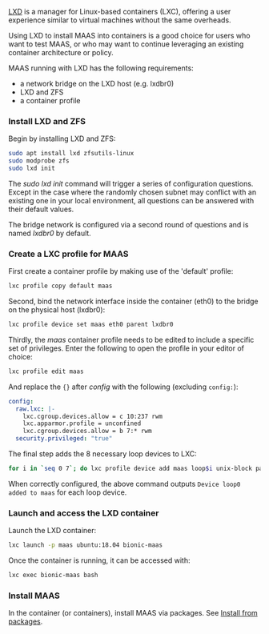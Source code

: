 <!--
Todo:
- Text needs a review
-->
[LXD](https://linuxcontainers.org/lxd/) is a manager for Linux-based containers (LXC), offering a user experience similar to virtual machines without the same overheads.

Using LXD to install MAAS into containers is a good choice for users who want to test MAAS, or who may want to continue leveraging an existing container architecture or policy.

MAAS running with LXD has the following requirements:

-   a network bridge on the LXD host (e.g. lxdbr0)
-   LXD and ZFS
-   a container profile

<h3 id="heading--install-lxd-and-zfs">Install LXD and ZFS</h3>

Begin by installing LXD and ZFS:

``` bash
sudo apt install lxd zfsutils-linux
sudo modprobe zfs
sudo lxd init
```

The *sudo lxd init* command will trigger a series of configuration questions. Except in the case where the randomly chosen subnet may conflict with an existing one in your local environment, all questions can be answered with their default values.

The bridge network is configured via a second round of questions and is named *lxdbr0* by default.

<h3 id="heading--create-a-lxc-profile-for-maas">Create a LXC profile for MAAS</h3>

First create a container profile by making use of the 'default' profile:

``` bash
lxc profile copy default maas
```

Second, bind the network interface inside the container (eth0) to the bridge on the physical host (lxdbr0):

``` bash
lxc profile device set maas eth0 parent lxdbr0
```

Thirdly, the *maas* container profile needs to be edited to include a specific set of privileges. Enter the following to open the profile in your editor of choice:

``` bash
lxc profile edit maas
```

And replace the `{}` after *config* with the following (excluding `config:`):

``` yaml
config:
  raw.lxc: |-
    lxc.cgroup.devices.allow = c 10:237 rwm
    lxc.apparmor.profile = unconfined
    lxc.cgroup.devices.allow = b 7:* rwm
  security.privileged: "true"
```

The final step adds the 8 necessary loop devices to LXC:

``` bash
for i in `seq 0 7`; do lxc profile device add maas loop$i unix-block path=/dev/loop$i; done
```

When correctly configured, the above command outputs `Device loop0 added to maas` for each loop device.

<h3 id="heading--launch-and-access-the-lxd-container">Launch and access the LXD container</h3>

Launch the LXD container:

``` bash
lxc launch -p maas ubuntu:18.04 bionic-maas
```

Once the container is running, it can be accessed with:

``` bash
lxc exec bionic-maas bash
```

<h3 id="heading--install-maas">Install MAAS</h3>

In the container (or containers), install MAAS via packages. See [Install from packages](installconfig-package-install.md).

<!-- LINKS -->

